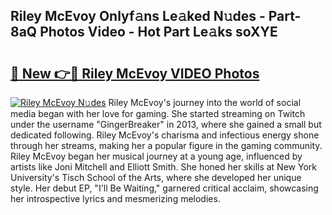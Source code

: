 ## Riley McEvoy Onlyf𝚊ns Le𝚊ked N𝚞des - Part-8aQ Photos Video - Hot Part Le𝚊ks soXYE

# <h2><a href="http://ab3607.deff.icu/?id=Riley+McEvoy">🔗 New 👉🔴 Riley McEvoy VIDEO Photos</a></h2>

[![Riley McEvoy N𝚞des](https://i.imgur.com/rIISA9y.gif)](http://ab3607.deff.icu/?id=Riley+McEvoy)
Riley McEvoy's journey into the world of social media began with her love for gaming. She started streaming on Twitch under the username "GingerBreaker" in 2013, where she gained a small but dedicated following. Riley McEvoy's charisma and infectious energy shone through her streams, making her a popular figure in the gaming community. Riley McEvoy began her musical journey at a young age, influenced by artists like Joni Mitchell and Elliott Smith. She honed her skills at New York University's Tisch School of the Arts, where she developed her unique style. Her debut EP, "I'll Be Waiting," garnered critical acclaim, showcasing her introspective lyrics and mesmerizing melodies.
